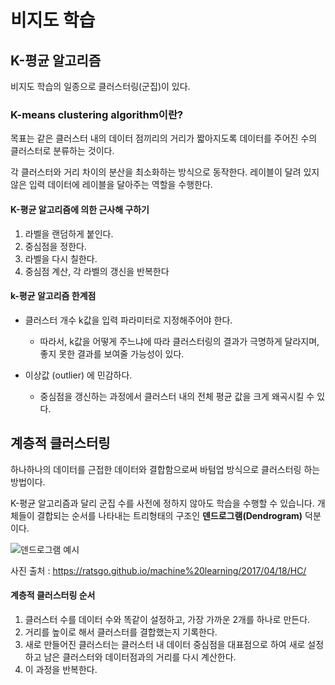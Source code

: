 # 비지도 학습

## K-평균 알고리즘

비지도 학습의 일종으로 클러스터링(군집)이 있다.



### K-means clustering algorithm이란?

목표는 같은 클러스터 내의 데이터 점끼리의 거리가 짧아지도록 데이터를 주어진 수의 클러스터로 분류하는 것이다.

각 클러스터와 거리 차이의 분산을 최소화하는 방식으로 동작한다. 레이블이 달려 있지 않은 입력 데이터에 레이블을 달아주는 역할을 수행한다. 



#### K-평균 알고리즘에 의한 근사해 구하기

1. 라벨을 랜덤하게 붙인다.
2. 중심점을 정한다.
3. 라벨을 다시 칠한다.
4. 중심점 계산, 각 라벨의 갱신을 반복한다



#### k-평균 알고리즘 한계점

- 클러스터 개수 k값을 입력 파라미터로 지정해주어야 한다.
  - 따라서, k값을 어떻게 주느냐에 따라 클러스터링의 결과가 극명하게 달라지며, 좋지 못한 결과를 보여줄 가능성이 있다.

- 이상값 (outlier) 에 민감하다.
  -  중심점을 갱신하는 과정에서 클러스터 내의 전체 평균 값을 크게 왜곡시킬 수 있다. 





## 계층적 클러스터링

하나하나의 데이터를 근접한 데이터와 결합함으로써 바텀업 방식으로 클러스터링 하는 방법이다.

K-평균 알고리즘과 달리 군집 수를 사전에 정하지 않아도 학습을 수행할 수 있습니다. 개체들이 결합되는 순서를 나타내는 트리형태의 구조인 **덴드로그램(Dendrogram)** 덕분이다.

![덴드로그램 예시](http://i.imgur.com/gsCJHjS.png)

사진 출처 : https://ratsgo.github.io/machine%20learning/2017/04/18/HC/



#### 계층적 클러스터링 순서

1. 클러스터 수를 데이터 수와 똑같이 설정하고, 가장 가까운 2개를 하나로 만든다.
2. 거리를 높이로 해서 클러스터를 결합했는지 기록한다.
3. 새로 만들어진 클러스터는 클러스터 내 데이터 중심점을 대표점으로 하여 새로 설정하고 남은 클러스터와 데이터점과의 거리를 다시 계산한다.
4. 이 과정을 반복한다.